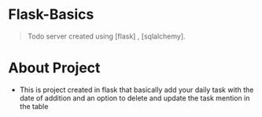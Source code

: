# Flask-Basics
 > Todo server created using [flask] , [sqlalchemy].

# About Project 
- This is project created in flask that basically add your daily task with the date of addition and an option
to delete and update the task mention in the table 
